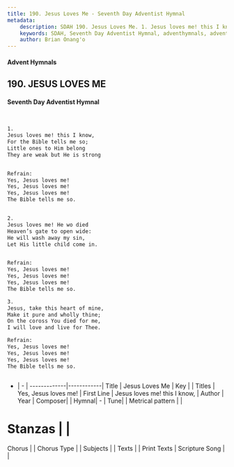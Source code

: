 ```yaml
---
title: 190. Jesus Loves Me - Seventh Day Adventist Hymnal
metadata:
    description: SDAH 190. Jesus Loves Me. 1. Jesus loves me! this I know, For the Bible tells me so; Little ones to Him belong They are weak but He is strong 
    keywords: SDAH, Seventh Day Adventist Hymnal, adventhymnals, advent hymnals, Jesus Loves Me, Jesus loves me! this I know, ,Yes, Jesus loves me!
    author: Brian Onang'o
---
```


#### Advent Hymnals
## 190. JESUS LOVES ME
#### Seventh Day Adventist Hymnal

```txt


1.
Jesus loves me! this I know,
For the Bible tells me so;
Little ones to Him belong
They are weak but He is strong


Refrain:
Yes, Jesus loves me!
Yes, Jesus loves me!
Yes, Jesus loves me!
The Bible tells me so.


2.
Jesus loves me! He wo died
Heaven’s gate to open wide:
He will wash away my sin,
Let His little child come in.


Refrain:
Yes, Jesus loves me!
Yes, Jesus loves me!
Yes, Jesus loves me!
The Bible tells me so.

3.
Jesus, take this heart of mine,
Make it pure and wholly thine;
On the coross You died for me,
I will love and live for Thee.

Refrain:
Yes, Jesus loves me!
Yes, Jesus loves me!
Yes, Jesus loves me!
The Bible tells me so.



```

- |   -  |
-------------|------------|
Title | Jesus Loves Me |
Key |  |
Titles | Yes, Jesus loves me! |
First Line | Jesus loves me! this I know, |
Author | 
Year | 
Composer|  |
Hymnal|  - |
Tune|  |
Metrical pattern | |
# Stanzas |  |
Chorus |  |
Chorus Type |  |
Subjects |  |
Texts |  |
Print Texts | 
Scripture Song |  |
  
